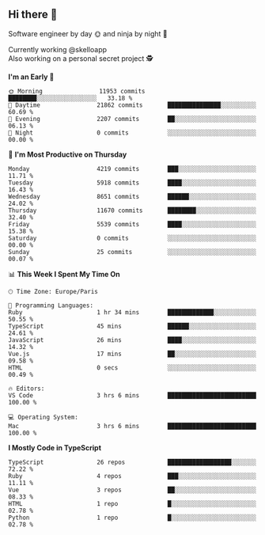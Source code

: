 ## Hi there 👋

Software engineer by day 🌞 and ninja by night 🌝

Currently working @skelloapp <br>
Also working on a personal secret project 🕵️

<!--START_SECTION:waka-->
**I'm an Early 🐤** 

```text
🌞 Morning                11953 commits       ████████░░░░░░░░░░░░░░░░░   33.18 % 
🌆 Daytime                21862 commits       ███████████████░░░░░░░░░░   60.69 % 
🌃 Evening                2207 commits        ██░░░░░░░░░░░░░░░░░░░░░░░   06.13 % 
🌙 Night                  0 commits           ░░░░░░░░░░░░░░░░░░░░░░░░░   00.00 % 
```
📅 **I'm Most Productive on Thursday** 

```text
Monday                   4219 commits        ███░░░░░░░░░░░░░░░░░░░░░░   11.71 % 
Tuesday                  5918 commits        ████░░░░░░░░░░░░░░░░░░░░░   16.43 % 
Wednesday                8651 commits        ██████░░░░░░░░░░░░░░░░░░░   24.02 % 
Thursday                 11670 commits       ████████░░░░░░░░░░░░░░░░░   32.40 % 
Friday                   5539 commits        ████░░░░░░░░░░░░░░░░░░░░░   15.38 % 
Saturday                 0 commits           ░░░░░░░░░░░░░░░░░░░░░░░░░   00.00 % 
Sunday                   25 commits          ░░░░░░░░░░░░░░░░░░░░░░░░░   00.07 % 
```


📊 **This Week I Spent My Time On** 

```text
🕑︎ Time Zone: Europe/Paris

💬 Programming Languages: 
Ruby                     1 hr 34 mins        █████████████░░░░░░░░░░░░   50.55 % 
TypeScript               45 mins             ██████░░░░░░░░░░░░░░░░░░░   24.61 % 
JavaScript               26 mins             ████░░░░░░░░░░░░░░░░░░░░░   14.32 % 
Vue.js                   17 mins             ██░░░░░░░░░░░░░░░░░░░░░░░   09.58 % 
HTML                     0 secs              ░░░░░░░░░░░░░░░░░░░░░░░░░   00.49 % 

🔥 Editors: 
VS Code                  3 hrs 6 mins        █████████████████████████   100.00 % 

💻 Operating System: 
Mac                      3 hrs 6 mins        █████████████████████████   100.00 % 
```

**I Mostly Code in TypeScript** 

```text
TypeScript               26 repos            ██████████████████░░░░░░░   72.22 % 
Ruby                     4 repos             ███░░░░░░░░░░░░░░░░░░░░░░   11.11 % 
Vue                      3 repos             ██░░░░░░░░░░░░░░░░░░░░░░░   08.33 % 
HTML                     1 repo              █░░░░░░░░░░░░░░░░░░░░░░░░   02.78 % 
Python                   1 repo              █░░░░░░░░░░░░░░░░░░░░░░░░   02.78 % 
```




<!--END_SECTION:waka-->

<!--
**antoinelncl/antoinelncl** is a ✨ _special_ ✨ repository because its `README.md` (this file) appears on your GitHub profile.

Here are some ideas to get you started:

- 🔭 I’m currently working on ...
- 🌱 I’m currently learning ...
- 👯 I’m looking to collaborate on ...
- 🤔 I’m looking for help with ...
- 💬 Ask me about ...
- 📫 How to reach me: ...
- 😄 Pronouns: ...
- ⚡ Fun fact: ...
-->
